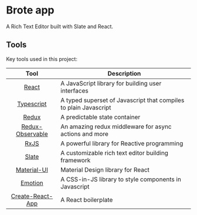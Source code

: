 # Brote app

A Rich Text Editor built with Slate and React.

## Tools
Key tools used in this project:

| Tool           | Description  |
| :-------------:|--------------|
| [React](http://facebook.github.io/react/index.html) | A JavaScript library for building user interfaces |
| [Typescript](https://www.typescriptlang.org/) | A typed superset of Javascript that compiles to plain Javascript |
| [Redux](http://redux.js.org/) | A predictable state container |
| [Redux-Observable](http://github.com/redux-observable/redux-observable) | An amazing redux middleware for async actions and more |
| [RxJS](http://github.com/ReactiveX/rxjs) | A powerful library for Reactive programming |
| [Slate](https://github.com/ianstormtaylor/slate/) | A customizable rich text editor building framework |
| [Material-UI](https://material-ui.com/) | Material Design library for React |
| [Emotion](http://github.com/emotion-js/emotion/) | A CSS-in-JS library to style components in Javascript |
| [Create-React-App](http://browserify.org/) | A React boilerplate |
